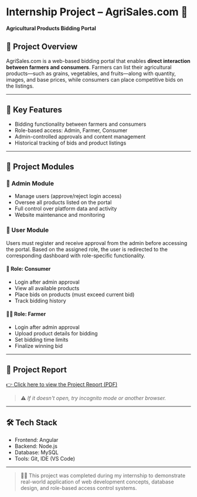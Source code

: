 # Internship Project – AgriSales.com 🌾  
**Agricultural Products Bidding Portal**

## 📌 Project Overview
AgriSales.com is a web-based bidding portal that enables **direct interaction between farmers and consumers**. Farmers can list their agricultural products—such as grains, vegetables, and fruits—along with quantity, images, and base prices, while consumers can place competitive bids on the listings.

---

## 🚀 Key Features
- Bidding functionality between farmers and consumers
- Role-based access: Admin, Farmer, Consumer
- Admin-controlled approvals and content management
- Historical tracking of bids and product listings

---

## 🧩 Project Modules

### 🔐 Admin Module
- Manage users (approve/reject login access)
- Oversee all products listed on the portal
- Full control over platform data and activity
- Website maintenance and monitoring

### 👥 User Module
Users must register and receive approval from the admin before accessing the portal. Based on the assigned role, the user is redirected to the corresponding dashboard with role-specific functionality.

#### 👤 Role: Consumer
- Login after admin approval  
- View all available products  
- Place bids on products (must exceed current bid)  
- Track bidding history  

#### 👨‍🌾 Role: Farmer
- Login after admin approval  
- Upload product details for bidding  
- Set bidding time limits  
- Finalize winning bid

---

## 📄 Project Report  
[👉 Click here to view the Project Report (PDF)](https://github.com/Kanthimathi-I/Internship-Project/blob/main/Intern%20Project%20%40Brimma%20Tech.pdf)
> ⚠️ _If it doesn't open, try incognito mode or another browser._

---

## 🛠 Tech Stack
- Frontend: Angular
- Backend: Node.js
- Database: MySQL
- Tools: Git, IDE (VS Code)

---

> 👩‍💻 This project was completed during my internship to demonstrate real-world application of web development concepts, database design, and role-based access control systems.

